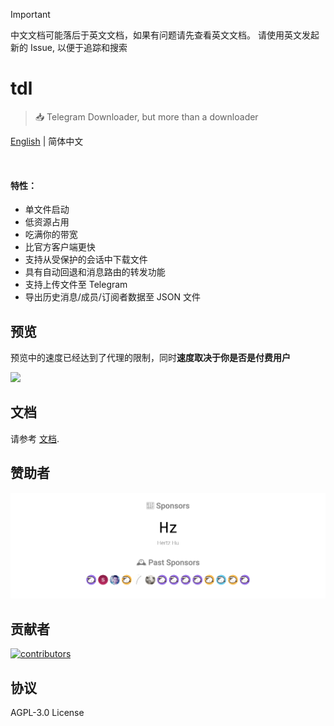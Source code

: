 > [!IMPORTANT]
> 中文文档可能落后于英文文档，如果有问题请先查看英文文档。
> 请使用英文发起新的 Issue, 以便于追踪和搜索

# tdl

<img align="right" src="docs/assets/img/logo.png" height="280" alt="">

> 📥 Telegram Downloader, but more than a downloader

<a href="README.md">English</a> | 简体中文

<p>
<img src="https://img.shields.io/github/go-mod/go-version/iyear/tdl?style=flat-square" alt="">
<img src="https://img.shields.io/github/license/iyear/tdl?style=flat-square" alt="">
<img src="https://img.shields.io/github/actions/workflow/status/iyear/tdl/master.yml?branch=master&amp;style=flat-square" alt="">
<img src="https://img.shields.io/github/v/release/iyear/tdl?color=red&amp;style=flat-square" alt="">
<img src="https://img.shields.io/github/downloads/iyear/tdl/total?style=flat-square" alt="">
</p>

#### 特性：

- 单文件启动
- 低资源占用
- 吃满你的带宽
- 比官方客户端更快
- 支持从受保护的会话中下载文件
- 具有自动回退和消息路由的转发功能
- 支持上传文件至 Telegram
- 导出历史消息/成员/订阅者数据至 JSON 文件

## 预览

预览中的速度已经达到了代理的限制，同时**速度取决于你是否是付费用户**

![](docs/assets/img/preview.gif)

## 文档

请参考 [文档](https://docs.iyear.me/tdl/zh/).

## 赞助者

![](https://raw.githubusercontent.com/iyear/sponsor/master/sponsors.svg)

## 贡献者
<a href="https://github.com/ualinker/tdl/graphs/contributors">
  <img src="https://contrib.rocks/image?repo=iyear/tdl&max=750&columns=20" alt="contributors"/>
</a>

## 协议

AGPL-3.0 License
